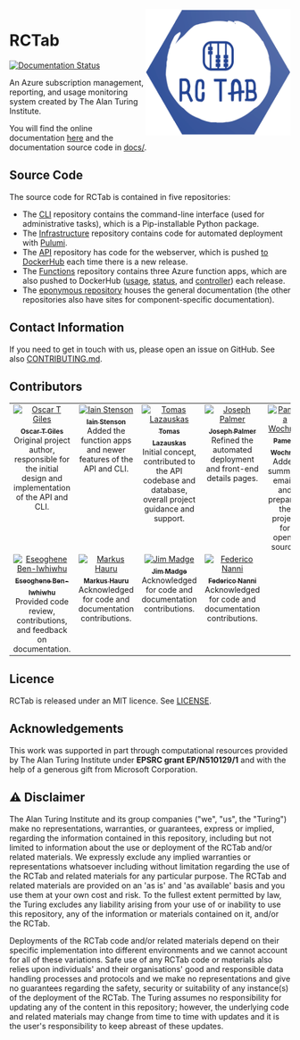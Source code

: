 <img src="./RCTab.png" width="260" align="right">

# RCTab

[![Documentation Status](https://readthedocs.org/projects/rctab/badge/?version=latest)](https://rctab.readthedocs.io/en/latest/?badge=latest)

An Azure subscription management, reporting, and usage monitoring system created by The Alan Turing Institute.

You will find the online documentation [here](https://rctab.readthedocs.io/en/latest/) and the documentation source code in [docs/](docs/).

## Source Code

The source code for RCTab is contained in five repositories:

- The [CLI](https://github.com/alan-turing-institute/rctab-cli) repository contains the command-line interface (used for administrative tasks), which is a Pip-installable Python package.
- The [Infrastructure](https://github.com/alan-turing-institute/rctab-infrastructure) repository contains code for automated deployment with [Pulumi](https://www.pulumi.com/).
- The [API](https://github.com/alan-turing-institute/rctab-api) repository has code for the webserver, which is pushed [to DockerHub](https://hub.docker.com/r/turingrc/rctab-api) each time there is a new release.
- The [Functions](https://github.com/alan-turing-institute/rctab-functions) repository contains three Azure function apps, which are also pushed to DockerHub ([usage](https://hub.docker.com/r/turingrc/rctab-usage), [status](https://hub.docker.com/r/turingrc/rctab-status), and [controller](https://hub.docker.com/r/turingrc/rctab-controller)) each release.
- The [eponymous repository](https://github.com/alan-turing-institute/rctab) houses the general documentation (the other repositories also have sites for component-specific documentation).

## Contact Information

If you need to get in touch with us, please open an issue on GitHub. See also [CONTRIBUTING.md](CONTRIBUTING.md).


## Contributors

<table>
  <tbody>
    <tr>
      <td align="center" valign="top" width="14.28%"><a href="https://github.com/OscartGiles"><img src="https://avatars.githubusercontent.com/u/12784013?v=4?s=100" width="100px;" alt="Oscar T Giles"/><br /><sub><b>Oscar T Giles</b></sub></a><br />Original project author, responsible for the initial design and implementation of the API and CLI.</td>
      <td align="center" valign="top" width="14.28%"><a href="https://github.com/Iain-S"><img src="https://avatars.githubusercontent.com/u/25081046?v=4?s=100" width="100px;" alt="Iain Stenson"/><br /><sub><b>Iain Stenson</b></sub></a><br />Added the function apps and newer features of the API and CLI.</td>
      <td align="center" valign="top" width="14.28%"><a href="https://github.com/tomaslaz"><img src="https://avatars.githubusercontent.com/u/12182911?v=4?s=100" width="100px;" alt="Tomas Lazauskas"/><br /><sub><b>Tomas Lazauskas</b></sub></a><br />Initial concept, contributed to the API codebase and database, overall project guidance and support.</td>
      <td align="center" valign="top" width="14.28%"><a href="https://github.com/joseph-palmer"><img src="https://avatars.githubusercontent.com/u/22678593?v=4?s=100" width="100px;" alt="Joseph Palmer"/><br /><sub><b>Joseph Palmer</b></sub></a><br />Refined the automated deployment and front-end details pages.</td>
      <td align="center" valign="top" width="14.28%"><a href="https://github.com/pwochner"><img src="https://avatars.githubusercontent.com/u/78024695?v=4?s=100" width="100px;" alt="Pamela Wochner"/><br /><sub><b>Pamela Wochner</b></sub></a><br />Added summary emails and prepared the project for open-source.</td>
    </tr>
    <tr>
      <td align="center" valign="top" width="14.28%"><a href="https://github.com/dlpbc"><img src="https://avatars.githubusercontent.com/u/17943860?v=4?s=100" width="100px;" alt="Eseoghene Ben-Iwhiwhu"/><br /><sub><b>Eseoghene Ben-Iwhiwhu</b></sub></a><br />Provided code review, contributions, and feedback on documentation.</td>
      <td align="center" valign="top" width="14.28%"><a href="https://github.com/mhauru"><img src="https://avatars.githubusercontent.com/u/5229876?v=4?s=100" width="100px;" alt="Markus Hauru"/><br /><sub><b>Markus Hauru</b></sub></a><br />Acknowledged for code and documentation contributions.</td>
      <td align="center" valign="top" width="14.28%"><a href="https://github.com/JimMadge"><img src="https://avatars.githubusercontent.com/u/23616154?v=4?s=100" width="100px;" alt="Jim Madge"/><br /><sub><b>Jim Madge</b></sub></a><br />Acknowledged for code and documentation contributions.</td>
      <td align="center" valign="top" width="14.28%"><a href="https://github.com/fedenanni"><img src="https://avatars.githubusercontent.com/u/8415204?v=4?s=100" width="100px;" alt="Federico Nanni"/><br /><sub><b>Federico Nanni</b></sub></a><br />Acknowledged for code and documentation contributions.</td>
    </tr>
  </tbody>
</table>

## Licence

RCTab is released under an MIT licence. See [LICENSE](LICENSE).

## Acknowledgements

This work was supported in part through computational resources provided by The Alan Turing Institute under **EPSRC grant EP/N510129/1** and with the help of a generous gift from Microsoft Corporation.


## ⚠️  Disclaimer

The Alan Turing Institute and its group companies ("we", "us", the "Turing") make no representations, warranties, or guarantees, express or implied, regarding the information contained in this repository, including but not limited to information about the use or deployment of the RCTab and/or related materials.
We expressly exclude any implied warranties or representations whatsoever including without limitation regarding the use of the RCTab and related materials for any particular purpose.
The RCTab and related materials are provided on an 'as is' and 'as available' basis and you use them at your own cost and risk.
To the fullest extent permitted by law, the Turing excludes any liability arising from your use of or inability to use this repository, any of the information or materials contained on it, and/or the RCTab.

Deployments of the RCTab code and/or related materials depend on their specific implementation into different environments and we cannot account for all of these variations.
Safe use of any RCTab code or materials also relies upon individuals' and their organisations' good and responsible data handling processes and protocols and we make no representations and give no guarantees regarding the safety, security or suitability of any instance(s) of the deployment of the RCTab.
The Turing assumes no responsibility for updating any of the content in this repository; however, the underlying code and related materials may change from time to time with updates and it is the user's responsibility to keep abreast of these updates.